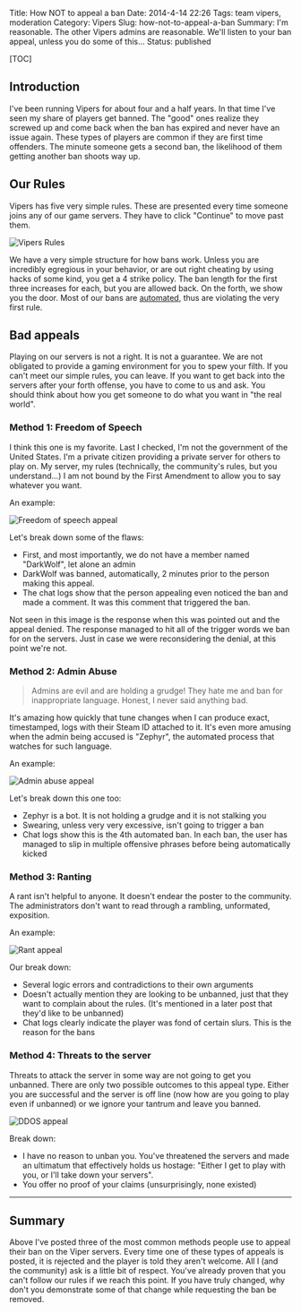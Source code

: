 Title: How NOT to appeal a ban
Date: 2014-4-14 22:26
Tags: team vipers, moderation
Category: Vipers
Slug: how-not-to-appeal-a-ban
Summary: I'm reasonable. The other Vipers admins are reasonable. We'll listen to your ban appeal, unless you do some of this...
Status: published

[TOC]

## Introduction

I've been running Vipers for about four and a half years. In that time I've seen my share of players get banned. The "good"
ones realize they screwed up and come back when the ban has expired and never have an issue again. These types of players
are common if they are first time offenders. The minute someone gets a second ban, the likelihood of them getting another
ban shoots way up.

## Our Rules

Vipers has five very simple rules. These are presented every time someone joins any of our game servers. They have to
click "Continue" to move past them.

![Vipers Rules][1]

We have a very simple structure for how bans work. Unless you are incredibly egregious in your behavior, or are out right
cheating by using hacks of some kind, you get a 4 strike policy. The ban length for the first three increases for each, but you
are allowed back. On the forth, we show you the door. Most of our bans are [automated][2], thus are violating the very first rule.

## Bad appeals

Playing on our servers is not a right. It is not a guarantee. We are not obligated to provide a gaming environment for you
to spew your filth. If you can't meet our simple rules, you can leave. If you want to get back into the servers after your
forth offense, you have to come to us and ask. You should think about how you get someone to do what you want in "the
 real world".

### Method 1: Freedom of Speech

I think this one is my favorite. Last I checked, I'm not the government of the United States. I'm a private citizen providing
a private server for others to play on. My server, my rules (technically, the community's rules, but you understand...)
I am not bound by the First Amendment to allow you to say whatever you want.

An example:

![Freedom of speech appeal][3]

Let's break down some of the flaws:

 - First, and most importantly, we do not have a member named "DarkWolf", let alone an admin
 - DarkWolf was banned, automatically, 2 minutes prior to the person making this appeal.
 - The chat logs show that the person appealing even noticed the ban and made a comment. It was this comment that
 triggered the ban.

Not seen in this image is the response when this was pointed out and the appeal denied. The response managed to hit all
of the trigger words we ban for on the servers. Just in case we were reconsidering the denial, at this point we're not.

### Method 2: Admin Abuse

 > Admins are evil and are holding a grudge! They hate me and ban for inappropriate language. Honest, I never said anything bad.

It's amazing how quickly that tune changes when I can produce exact, timestamped, logs with their Steam ID attached to it. It's even
more amusing when the admin being accused is "Zephyr", the automated process that watches for such language.

An example:

![Admin abuse appeal][4]

Let's break down this one too:

 - Zephyr is a bot. It is not holding a grudge and it is not stalking you
 - Swearing, unless very very excessive, isn't going to trigger a ban
 - Chat logs show this is the 4th automated ban. In each ban, the user has managed to slip in multiple offensive phrases
 before being automatically kicked

### Method 3: Ranting

A rant isn't helpful to anyone. It doesn't endear the poster to the community. The administrators don't want to read through
a rambling, unformated, exposition.

An example:

![Rant appeal][5]

Our break down:

 - Several logic errors and contradictions to their own arguments
 - Doesn't actually mention they are looking to be unbanned, just that they want to complain about the rules. (It's mentioned
 in a later post that they'd like to be unbanned)
 - Chat logs clearly indicate the player was fond of certain slurs. This is the reason for the bans

### Method 4: Threats to the server

Threats to attack the server in some way are not going to get you unbanned. There are only two possible outcomes to this
appeal type. Either you are successful and the server is off line (now how are you going to play even if unbanned) or we
ignore your tantrum and leave you banned.

![DDOS appeal][6]

Break down:

 - I have no reason to unban you. You've threatened the servers and made an ultimatum that effectively holds us hostage:
 "Either I get to play with you, or I'll take down your servers".
 - You offer no proof of your claims (unsurprisingly, none existed)

---

## Summary

Above I've posted three of the most common methods people use to appeal their ban on the Viper servers. Every time one of
these types of appeals is posted, it is rejected and the player is told they aren't welcome. All I (and the community) ask
is a little bit of respect. You've already proven that you can't follow our rules if we reach this point. If you have truly
changed, why don't you demonstrate some of that change while requesting the ban be removed.




 [1]: {attach}images/vipers-rules.png
 [2]: {filename}2012_04_22_monitoring-language-on-the-game-servers.md
 [3]: {attach}images/vipers-speech-appeal-1.png
 [4]: {attach}images/vipers-abuse-appeal-1.png
 [5]: {attach}images/vipers-rant-appeal-1.png
 [6]: {attach}images/vipers-ddos-appeal-1.png
